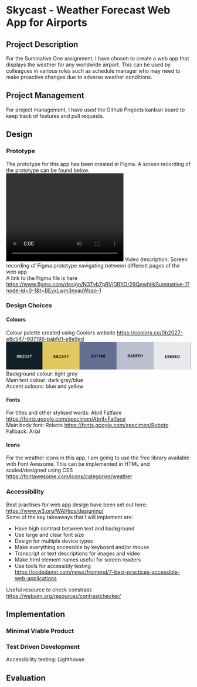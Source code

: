 # Skycast - Weather Forecast Web App for Airports

## Project Description
For the Summative One assignment, I have chosen to create a web app that displays the weather for any worldwide airport. This can be used by colleagues in various roles such as schedule manager who may need to make proactive changes due to adverse weather conditions. 

## Project Management
For project management, I have used the Github Projects kanban board to keep track of features and pull requests. 

## Design

### Prototype
The prototype for this app has been created in Figma. A screen recording of the prototype can be found below. \
<video width="320" height="240" controls>
  <source src="docs/figma_prototype_vid.mp4" type="video/mp4">
</video>
Video description: Screen recording of Figma prototype navigating between different pages of the web app \
A link to the Figma file is here https://www.figma.com/design/N3TybZpRVjDRYOr29QqwhH/Summative-1?node-id=0-1&t=BEyxLwm3nyauWsao-1

### Design Choices
#### Colours
Colour palette created using Coolors website https://coolors.co/0b2027-e8c547-607196-babfd1-e8e9ed
![Colour palette from left to right ](docs/colours.jpg)
Background colour: light grey \
Main text colour: dark grey/blue \
Accent colours: blue and yellow

#### Fonts
For titles and other stylised words: Abril Fatface https://fonts.google.com/specimen/Abril+Fatface \
Main body font: Roboto https://fonts.google.com/specimen/Roboto \
Fallback: Arial

#### Icons
For the weather icons in this app, I am going to use the free library available with Font Awesome. This can be implemented in HTML and scaled/designed using CSS
https://fontawesome.com/icons/categories/weather


### Accessibility
Best practises for web app design have been set out here: https://www.w3.org/WAI/tips/designing/ \
Some of the key takeaways that I will implement are:
- Have high contrast between text and background
- Use large and clear font size
- Design for multiple device types 
- Make everything accessible by keyboard and/or mouse
- Transcript or text descriptions for images and video
- Make html element names useful for screen readers
- Use tools for accessibly testing
https://codedamn.com/news/frontend/7-best-practices-accessible-web-applications


Useful resource to check constrast: 
https://webaim.org/resources/contrastchecker/

## Implementation

### Minimal Viable Product

### Test Driven Development
Accessibility testing: Lighthouse


## Evaluation

